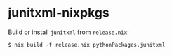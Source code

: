 # junitxml-nixpkgs

Build or install `junitxml` from `release.nix`:

```
$ nix build -f release.nix pythonPackages.junitxml
```
